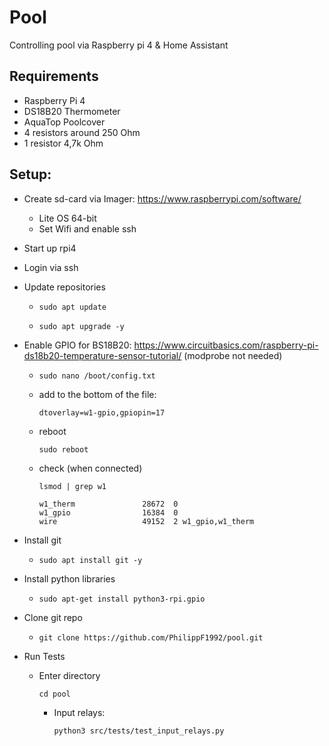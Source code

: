 # Pool

Controlling pool via Raspberry pi 4 & Home Assistant
## Requirements
* Raspberry Pi 4
* DS18B20 Thermometer 
* AquaTop Poolcover
* 4 resistors around 250 Ohm
* 1 resistor 4,7k Ohm
## Setup:
* Create sd-card via Imager: https://www.raspberrypi.com/software/
    * Lite OS 64-bit
    * Set Wifi and enable ssh 
* Start up rpi4
* Login via ssh
* Update repositories
    *   ```shell 
        sudo apt update 
        ```
    *   ```shell 
        sudo apt upgrade -y 
        ```
* Enable GPIO for BS18B20: https://www.circuitbasics.com/raspberry-pi-ds18b20-temperature-sensor-tutorial/
(modprobe not needed)
    *   ```shell
        sudo nano /boot/config.txt
        ```
    * add to the bottom of the file:
        ```shell
        dtoverlay=w1-gpio,gpiopin=17
        ```
    * reboot
        ```shell
        sudo reboot
        ```
    * check (when connected)
        ```shell
        lsmod | grep w1
        
        w1_therm               28672  0
        w1_gpio                16384  0
        wire                   49152  2 w1_gpio,w1_therm
        ```

* Install git
    *   ```shell 
        sudo apt install git -y 
        ```
* Install python libraries
    *   ```shell 
        sudo apt-get install python3-rpi.gpio
        ```
* Clone git repo
    *   ```shell 
        git clone https://github.com/PhilippF1992/pool.git
        ```
* Run Tests 
    *  Enter directory
        ```shell 
        cd pool
        ```

        *   Input relays:
            ```shell 
            python3 src/tests/test_input_relays.py 
            ```